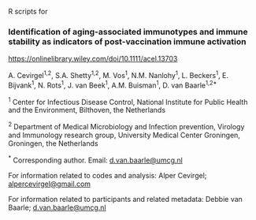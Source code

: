 R scripts for

### Identification of aging-associated immunotypes and immune stability as indicators of post-vaccination immune activation
https://onlinelibrary.wiley.com/doi/10.1111/acel.13703

A. Cevirgel<sup>1,2</sup>, S.A. Shetty<sup>1,2</sup>, M. Vos<sup>1</sup>, N.M. Nanlohy<sup>1</sup>, L. Beckers<sup>1</sup>, E. Bijvank<sup>1</sup>, N. Rots<sup>1</sup>, J. van Beek<sup>1</sup>, A.M. Buisman<sup>1</sup>, D. van Baarle<sup>1,2*</sup>

<sup>1</sup> Center for Infectious Disease Control, National Institute for Public Health and the Environment, Bilthoven, the Netherlands

<sup>2</sup> Department of Medical Microbiology and Infection prevention, Virology and Immunology research group, University Medical Center Groningen, Groningen, the Netherlands

<sup>*</sup> Corresponding author. Email:  d.van.baarle@umcg.nl


For information related to codes and analysis:
Alper Cevirgel; alpercevirgel@gmail.com

For information related to participants and related metadata:
Debbie van Baarle; d.van.baarle@umcg.nl
